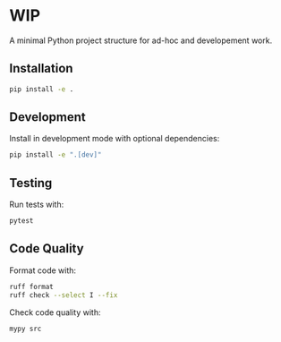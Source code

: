 # WIP

A minimal Python project structure for ad-hoc and developement work.

## Installation

```bash
pip install -e .
```

## Development

Install in development mode with optional dependencies:

```bash
pip install -e ".[dev]"
```

## Testing

Run tests with:

```bash
pytest
```

## Code Quality

Format code with:

```bash
ruff format
ruff check --select I --fix
```

Check code quality with:

```bash
mypy src
```